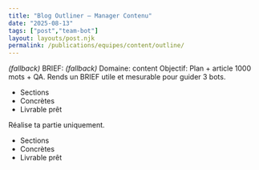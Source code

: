 ```yaml
---
title: "Blog Outliner — Manager Contenu"
date: "2025-08-13"
tags: ["post","team-bot"]
layout: layouts/post.njk
permalink: /publications/equipes/content/outline/
---
```

*(fallback)* BRIEF:
*(fallback)* Domaine: content
Objectif: Plan + article 1000 mots + QA.
Rends un BRIEF utile et mesurable pour guider 3 bots.

- Sections
- Concrètes
- Livrable prêt

Réalise ta partie uniquement.

- Sections
- Concrètes
- Livrable prêt
